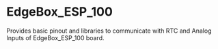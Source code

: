 # EdgeBox_ESP_100

Provides basic pinout and libraries to communicate with RTC and Analog Inputs of EdgeBox_ESP_100 board.